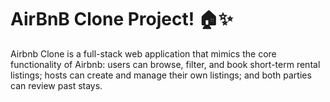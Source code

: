 # AirBnB Clone Project! 🏠✨
Airbnb Clone is a full-stack web application that mimics the core functionality of Airbnb: users can browse, filter, and book short-term rental listings; hosts can create and manage their own listings; and both parties can review past stays.
